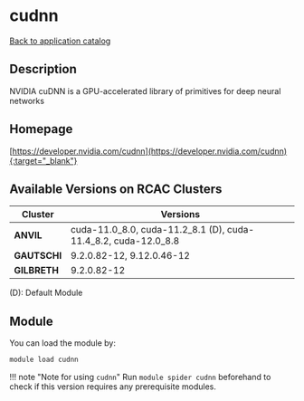 # cudnn

[Back to application catalog](../app_catalog.md)

## Description

NVIDIA cuDNN is a GPU-accelerated library of primitives for deep neural networks

## Homepage

[https://developer.nvidia.com/cudnn](https://developer.nvidia.com/cudnn){:target="_blank"}

## Available Versions on RCAC Clusters

|Cluster|Versions|
|---|---|
**ANVIL**|cuda-11.0_8.0, cuda-11.2_8.1 (D), cuda-11.4_8.2, cuda-12.0_8.8
**GAUTSCHI**|9.2.0.82-12, 9.12.0.46-12
**GILBRETH**|9.2.0.82-12

(D): Default Module

## Module

You can load the module by:

```bash
module load cudnn
```

!!! note "Note for using `cudnn`"
    Run `module spider cudnn` beforehand to check if this version requires any prerequisite modules.
